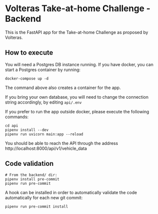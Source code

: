 # Volteras Take-at-home Challenge - Backend

This is the FastAPI app for the Take-at-home Challenge as proposed by Volteras.

## How to execute

You will need a Postgres DB instance running. If you have docker, you can start a Postgres container by running:
```
docker-compose up -d
```

The command above also creates a container for the app.

If you bring your own database, you will need to change the connection string accordingly, by editing `api/.env`

If you prefer to run the app outside docker, please execute the following commands:
```
cd api
pipenv install --dev
pipenv run uvicorn main:app --reload
```

You should be able to reach the API through the address http://localhost:8000/api/v1/vehicle_data

## Code validation
```
# From the backend/ dir:
pipenv install pre-commit
pipenv run pre-commit
```

A hook can be installed in order to automatically validate the code automatically for each new git commit:
```
pipenv run pre-commit install
```
